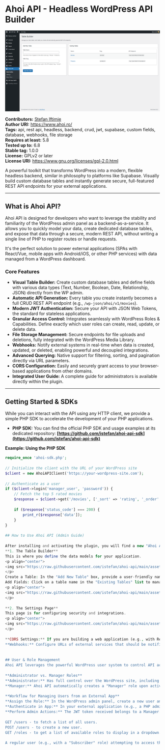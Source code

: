 # Ahoi API - Headless WordPress API Builder

<p align="center">
  <img src="https://raw.githubusercontent.com/istefan/ahoi-api/main/assets/images/screenshot-1.png" alt="Ahoi API Table Builder">
</p>

**Contributors:** [Stefan Iftimie](https://github.com/istefan)  
**Author URI:** https://www.ahoi.ro/  
**Tags:** api, rest api, headless, backend, crud, jwt, supabase, custom fields, database, webhooks, file storage  
**Requires at least:** 5.8  
**Tested up to:** 6.8  
**Stable tag:** 1.0.0  
**License:** GPLv2 or later  
**License URI:** https://www.gnu.org/licenses/gpl-2.0.html

A powerful toolkit that transforms WordPress into a modern, flexible headless backend, similar in philosophy to platforms like Supabase. Visually build custom database tables and instantly generate secure, full-featured REST API endpoints for your external applications.

---

## What is Ahoi API?

Ahoi API is designed for developers who want to leverage the stability and familiarity of the WordPress admin panel as a backend-as-a-service. It allows you to quickly model your data, create dedicated database tables, and expose that data through a secure, modern REST API, without writing a single line of PHP to register routes or handle requests.

It's the perfect solution to power external applications (SPAs with React/Vue, mobile apps with Android/iOS, or other PHP services) with data managed from a WordPress dashboard.

### Core Features

- **Visual Table Builder:** Create custom database tables and define fields with various data types (Text, Number, Boolean, Date, Relationship, JSON) directly from the WP admin.
- **Automatic API Generation:** Every table you create instantly becomes a full CRUD REST API endpoint (e.g., `/wp-json/ahoi/v1/movies`).
- **Modern JWT Authentication:** Secure your API with JSON Web Tokens, the standard for stateless applications.
- **Granular Access Control:** Integrates seamlessly with WordPress Roles & Capabilities. Define exactly which user roles can create, read, update, or delete data.
- **File Storage Management:** Secure endpoints for file uploads and deletions, fully integrated with the WordPress Media Library.
- **Webhooks:** Notify external systems in real-time when data is created, updated, or deleted, enabling powerful and decoupled integrations.
- **Advanced Querying:** Native support for filtering, sorting, and pagination directly via URL parameters.
- **CORS Configuration:** Easily and securely grant access to your browser-based applications from other domains.
- **Integrated User Guide:** A complete guide for administrators is available directly within the plugin.

---

## Getting Started & SDKs

While you can interact with the API using any HTTP client, we provide a simple PHP SDK to accelerate the development of your PHP applications.

- **PHP SDK:** You can find the official PHP SDK and usage examples at its dedicated repository:
  **[https://github.com/istefan/ahoi-api-sdk](https://github.com/istefan/ahoi-api-sdk)**

**Example: Using the PHP SDK**
```php
require_once 'ahoi-sdk.php';

// Initialize the client with the URL of your WordPress site
$client = new AhoiAPIClient('https://your-wordpress-site.com');

// Authenticate as a user
if ($client->login('manager_user', 'password')) {
    // Fetch the top 5 rated movies
    $response = $client->get('/movies', ['_sort' => 'rating', '_order' => 'desc', '_limit' => 5]);

    if ($response['status_code'] === 200) {
        print_r($response['data']);
    }
}

## How to Use Ahoi API (Admin Guide)

After installing and activating the plugin, you will find a new "Ahoi API" menu in your WordPress admin sidebar.
**1. The Table Builder**
This is where you define the data models for your application.
<p align="center">
<img src="https://raw.githubusercontent.com/istefan/ahoi-api/main/assets/images/screenshot-1.png" alt="Ahoi API Table Builder">
</p>
Create a Table: In the "Add New Table" box, provide a user-friendly name (e.g., Products) and a URL-friendly slug (e.g., products). The slug is used in the API URL.
Add Fields: Click on a table name in the "Existing Tables" list to manage its fields. Here you define the columns for your table, such as product_name (Text), price (Number, decimal), and in_stock (Boolean).
<p align="center">
<img src="https://raw.githubusercontent.com/istefan/ahoi-api/main/assets/images/screenshot-2.png" alt="Editing Fields for a Table">
</p>

**2. The Settings Page**
This page is for configuring security and integrations.
<p align="center">
<img src="https://raw.githubusercontent.com/istefan/ahoi-api/main/assets/images/screenshot-3.png" alt="Ahoi API Settings Page">
</p>

**CORS Settings:** If you are building a web application (e.g., with React) that runs on a different domain, you must add its URL here. This tells the browser that it's safe to allow your web app to fetch data from the API.
**Webhooks:** Configure URLs of external services that should be notified when events occur in your API. For example, you can set up a webhook to notify a Slack channel every time a new item is created.


## User & Role Management
Ahoi API leverages the powerful WordPress user system to control API access.

**Administrator vs. Manager Roles**
**Administrator:** Has full control over the WordPress site, including all Ahoi API settings. This role is for site owners and super-admins.
**Manager:** Ahoi API automatically creates a "Manager" role upon activation. This role is specifically designed for users who need to manage application users via the API but should not have full control over the WordPress site.

**Workflow for Managing Users from an External App**
**Assign the Role:** In the WordPress admin panel, create a new user and assign them the "Manager" role.
**Authenticate in App:** In your external application (e.g., a PHP admin panel), this Manager user logs in via the /token endpoint.
**Perform Admin Actions:** The JWT token received belongs to a Manager. Your app can now use this token to make authorized API calls to endpoints like:

GET /users - to fetch a list of all users.
POST /users - to create a new user.
GET /roles - to get a list of available roles to display in a dropdown.

A regular user (e.g., with a "Subscriber" role) attempting to access these endpoints will receive a 403 Forbidden error, ensuring your user management is secure. For more granular control, we recommend the **User Role Editor** plugin.